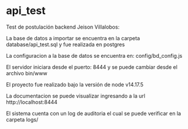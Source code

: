 # api_test
Test de postulación backend Jeison Villalobos:

La base de datos a importar se encuentra en la carpeta database/api_test.sql y fue realizada en postgres

La configuracion a la base de datos se encuentra en: config/bd_config.js

El servidor iniciara desde el puerto: 8444 y se puede cambiar desde el archivo bin/www

El proyecto fue realizado bajo la versión de node v14.17.5

La documentacion se puede visualizar ingresando a la url http://localhost:8444

El sistema cuenta con un log de auditoria el cual se puede verificar en la carpeta logs/  